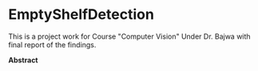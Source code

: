 # EmptyShelfDetection

This is a project work for Course "Computer Vision" Under Dr. Bajwa with final report of the findings.

**Abstract**

